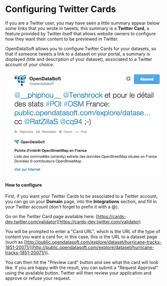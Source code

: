 # Configuring Twitter Cards

If you are a Twitter user, you may have seen a little summary appear below some links that you wrote
in tweets; this summary is a **Twitter Card**, a feature provided by Twitter itself that allows website
owners to configure how they want their content to be previewed in Twitter.

OpenDataSoft allows you to configure Twitter Cards for your datasets, so that if someone tweets a link
to a dataset on your portal, a summary is displayed (title and description of your dataset), associated
to a Twitter account of your choice.

![A Twitter Card](twittercard.png)  

#### How to configure

First, if you want your Twitter Cards to be associated to a Twitter account, you can go on your **Domain**
page, into the **Integrations** section, and fill in your Twitter account (don't forget to prefix it
with a @).

Go on the Twitter Card page available here: [https://cards-dev.twitter.com/validator](https://cards-dev.twitter.com/validator)

You will be prompted to enter a "Card URL", which is the URL of the type of content you want a card for;
in this case, this is the URL to a dataset page (such as [http://public.opendatasoft.com/explore/dataset/hurricane-tracks-1851-20071/](http://public.opendatasoft.com/explore/dataset/hurricane-tracks-1851-20071/)).

You can then hit the "Preview card" button and see what the card will look like. If you are happy with the result,
you can submit a "Request Approval" using the available button. Twitter will then review your application
and approve or refuse your request.
